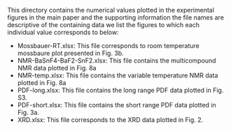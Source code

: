 This directory contains the numerical values plotted in the experimental figures in the main paper and the supporting information the file names are descriptive of the containing data we list the figures to which each individual value corresponds to below:

- Mossbauer-RT.xlsx: This file corresponds to room temperature mossbaure plot presented in Fig. 3b.
- NMR-BaSnF4-BaF2-SnF2.xlsx: This file contains the multicompound NMR data plotted in Fig. 8a
- NMR-temp.xlsx: This file contains the variable temperature NMR data plotted in Fig. 8a
- PDF-long.xlsx: This file contains the long range PDF data plotted in Fig. S3.
- PDF-short.xlsx: This file contains the short range PDF data plotted in Fig. 3a.
- XRD.xlsx: This file corresponds to the XRD data plotted in Fig. 2.
